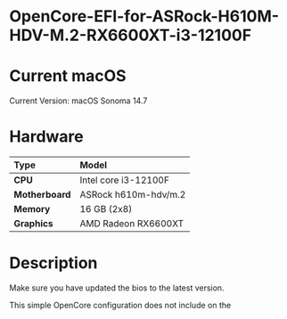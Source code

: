 # OpenCore-EFI-for-ASRock-H610M-HDV-M.2-RX6600XT-i3-12100F

# Current macOS

Current Version: macOS Sonoma 14.7

# Hardware

| Type | Model                |
| :-------- | :------------------------- |
| **CPU** | Intel core i3-12100F |
| **Motherboard** | ASRock h610m-hdv/m.2 |
| **Memory** | 16 GB (2x8) |
| **Graphics** | AMD Radeon RX6600XT |

# Description

Make sure you have updated the bios to the latest version. 

This simple OpenCore configuration does not include on the
